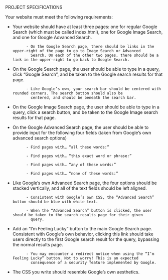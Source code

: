 PROJECT SPECIFICATIONS

Your website must meet the following requirements:

- Your website should have at least three pages: one for regular Google Search (which must be called index.html), one for Google Image Search, 	 and one for Google Advanced Search.
			
			- On the Google Search page, there should be links in the upper-right of the page to go to Image Search or Advanced
			  Search. On each of the other two pages, there should be a link in the upper-right to go back to Google Search.
	
- On the Google Search page, the user should be able to type in a query, click “Google Search”, and be taken to the Google search results for 	that page.
			
			- Like Google’s own, your search bar should be centered with rounded corners. The search button should also be
			  centered, and should be beneath the search bar.

- On the Google Image Search page, the user should be able to type in a query, click a search button, and be taken to the Google Image search 	results for that page.

- On the Google Advanced Search page, the user should be able to provide input for the following four fields (taken from Google’s own advanced  	search options)
			
			- Find pages with… “all these words:”
		
			- Find pages with… “this exact word or phrase:”
		
			- Find pages with… “any of these words:”

			- Find pages with… “none of these words:”
			
- Like Google’s own Advanced Search page, the four options should be stacked vertically, and all of the text fields should be left aligned.
			
			- Consistent with Google’s own CSS, the “Advanced Search” button should be blue with white text.
			
			- When the “Advanced Search” button is clicked, the user should be taken to the search results page for their given
			  query.
			
- Add an “I’m Feeling Lucky” button to the main Google Search page. Consistent with Google’s own behavior, clicking this link should take users directly to the first Google search result for the query, bypassing the normal results page.
			
			- You may encounter a redirect notice when using the “I’m Feeling Lucky” button. Not to worry! This is an expected
			  consequence of a security feature implemented by Google.
			
- The CSS you write should resemble Google’s own aesthetics.
